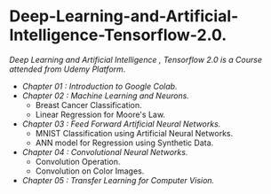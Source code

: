# Deep-Learning-and-Artificial-Intelligence-Tensorflow-2.0.
*Deep Learning and Artificial Intelligence , Tensorflow 2.0 is a Course attended from Udemy Platform*.

+ *Chapter 01 : Introduction to Google Colab.*
+ *Chapter 02 : Machine Learning and Neurons.*
  + Breast Cancer Classification.
  + Linear Regression for Moore's Law.
+ *Chapter 03 : Feed Forward Artificial Neural Networks.*
  + MNIST Classification using Artificial Neural Networks.
  + ANN model for Regression using Synthetic Data.
+ *Chapter 04 : Convolutional Neural Networks.*
  + Convolution Operation.
  + Convolution on Color Images.
+ *Chapter 05 : Transfer Learning for Computer Vision.*

